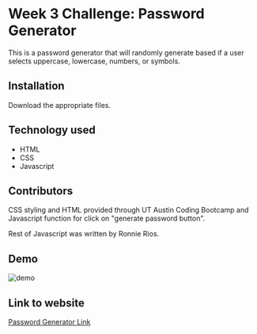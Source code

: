 # Week 3 Challenge: Password Generator

This is a password generator that will randomly generate based if a user selects uppercase, lowercase, numbers, or symbols.

## Installation

Download the appropriate files.

## Technology used
* HTML
* CSS
* Javascript

## Contributors
CSS styling and HTML provided through UT Austin Coding Bootcamp and Javascript function for click on "generate password button".

Rest of Javascript was written by Ronnie Rios.

## Demo
![demo](https://user-images.githubusercontent.com/79483108/114282440-ae06da80-9a09-11eb-8eed-b6311c312455.gif)

## Link to website
[Password Generator Link](https://ronnie-rios.github.io/week-3-pw-generator/)